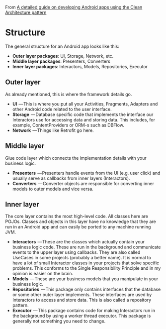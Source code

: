 From [A detailed guide on developing Android apps using the Clean Architecture pattern](https://medium.com/@dmilicic/a-detailed-guide-on-developing-android-apps-using-the-clean-architecture-pattern-d38d71e94029)


# Structure
The general structure for an Android app looks like this:
+ **Outer layer packages**: UI, Storage, Network, etc.
+ **Middle layer packages**: Presenters, Converters
+ **Inner layer packages**: Interactors, Models, Repositories, Executor

## Outer layer
As already mentioned, this is where the framework details go.
+ **UI**  — This is where you put all your Activities, Fragments, Adapters and other Android code related to the user interface.
+ **Storage**  — Database specific code that implements the interface our Interactors use for accessing data and storing data. This includes, for example, ContentProviders or ORM-s such as DBFlow.
+ **Network**  — Things like Retrofit go here.

## Middle layer
Glue code layer which connects the implementation details with your business logic.
+ **Presenters**  — Presenters handle events from the UI (e.g. user click) and usually serve as callbacks from inner layers (Interactors).
+ **Converters**  — Converter objects are responsible for converting inner models to outer models and vice versa.

## Inner layer
The core layer contains the most high-level code. All classes here are POJOs. Classes and objects in this layer have no knowledge that they are run in an Android app and can easily be ported to any machine running JVM.
+ **Interactors**  — These are the classes which actually contain your business logic code. These are run in the background and communicate events to the upper layer using callbacks. They are also called UseCases in some projects (probably a better name). It is normal to have a lot of small Interactor classes in your projects that solve specific problems. This conforms to the Single Responsibility Principle and in my opinion is easier on the brain.
+ **Models**  — These are your business models that you manipulate in your business logic.
+ **Repositories**  — This package only contains interfaces that the database or some other outer layer implements. These interfaces are used by Interactors to access and store data. This is also called a repository pattern.
+ **Executor**  — This package contains code for making Interactors run in the background by using a worker thread executor. This package is generally not something you need to change.

